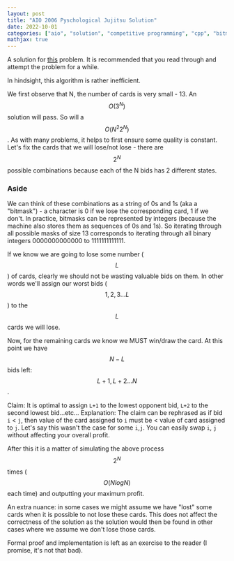 ```yaml
---
layout: post
title: "AIO 2006 Pyschological Jujitsu Solution"
date: 2022-10-01
categories: ["aio", "solution", "competitive programming", "cpp", "bitmasks", "optimisation"]
mathjax: true
---
```

A solution for [this](https://orac2.info/problem/aio06jujitsu/) problem. It is recommended that you read through and attempt the problem for a while.

In hindsight, this algorithm is rather inefficient.

We first observe that N, the number of cards is very small - 13. An $$O( 3^N )$$ solution will pass. So will a $$O(N^{2}2^{N})$$. As with many problems, it helps to first ensure some quality is constant. Let's fix the cards that we will lose/not lose - there are $$2^N$$ possible combinations because each of the N bids has 2 different states. 

### Aside
We can think of these combinations as a string of 0s and 1s (aka a "bitmask") - a character is 0 if we lose the corresponding card, 1 if we don't. In practice, bitmasks can be represented by integers (because the machine also stores them as sequences of 0s and 1s). So iterating through all possible masks of size 13 corresponds to iterating through all binary integers 0000000000000 to 1111111111111.  

If we know we are going to lose some number ($$L$$) of cards, clearly we should not be wasting valuable bids on them. In other words we'll assign our worst bids ($$1,2,3...L$$) to the $$L$$ cards we will lose. 

Now, for the remaining cards we know we MUST win/draw the card. At this point we have $$N-L$$ bids left: $$L+1,L+2...N$$.

Claim: It is optimal to assign `L+1` to the lowest opponent bid, `L+2` to the second lowest bid...etc...
Explanation:
The claim can be rephrased as if bid `i` < `j`, then value of the card assigned to `i` must be < value of card assigned to `j`. Let's say this wasn't the case for some `i`,`j`. You can easily swap `i`, `j` without affecting your overall profit.

After this it is a matter of simulating the above process $$2^N$$ times ($$O(NlogN)$$ each time) and outputting your maximum profit.

An extra nuance: in some cases we might assume we have "lost" some cards when it is possible to not lose these cards. This does not affect the correctness of the solution as the solution would then be found in other cases where we assume we don't lose those cards.

Formal proof and implementation is left as an exercise to the reader (I promise, it's not that bad).